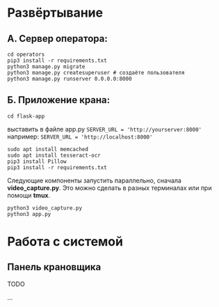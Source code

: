 # Развёртывание
## А. Сервер оператора:
```
cd operators
pip3 install -r requirements.txt
python3 manage.py migrate
python3 manage.py createsuperuser # создаёте пользователя
python3 manage.py runserver 0.0.0.0:8000
```

## Б. Приложение крана:
`cd flask-app`

выставить в файле app.py `SERVER_URL = 'http://yourserver:8000'`
например: `SERVER_URL = 'http://localhost:8000'`
```
sudo apt install memcached
sudo apt install tesseract-ocr
pip3 install Pillow
pip3 install -r requirements.txt
```
Следующие компоненты запустить параллельно, сначала **video_capture.py**. Это можно сделать в разных терминалах или при помощи **tmux**.
```
python3 video_capture.py
python3 app.py
```

# Работа с системой

## Панель крановщика
TODO

...
